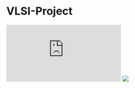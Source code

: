 # VLSI-Project
<embed src="https://github.com/Firoz1999/VLSI-Project/blob/main/VLSI_ProjectReport.pdf" type="application/pdf">
<image src="/blob/main/VLSI_ProjectReport.pdf"/>
